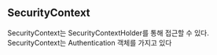 ## SecurityContext

SecurityContext는 SecurityContextHolder를 통해 접근할 수 있다.
SecurityContext는 Authentication 객체를 가지고 있다
